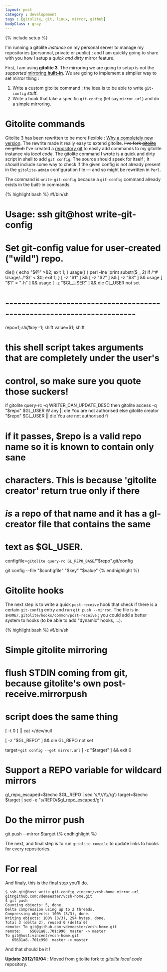 ```yaml
---
layout: post
category : developement
tags : [gitolite, git, linux, mirror, github]
bodyClass : gray
---
```

{% include setup %}

I'm running a gitolite _instance_ on my personal server to manage my repositories
(personnal, private or public) ; and I am quickly going to share with you how I
setup a _quick and dirty_ mirror feature.

First, I am using **gitolite 3**. The mirroring we are going to setup is not the
_supported_ [mirroring **built-in**](http://sitaramc.github.com/gitolite/mirroring.html).
We are going to implement a simplier way to set mirror thing :

1. Write a custom gitolite command ; the idea is to be able to write `git-config`
   stuff.
2. Write a hook that take a specific `git-config` (let say `mirror.url`) and do
   a simple mirroring.

# Gitolite commands

Gitolite 3 has been rewritten to be more flexible : [Why a completely new version](http://sitaramc.github.com/gitolite/g3why.html).
The rewrite made it really easy to extend gitolite. <del>I've fork [gitolite](https://github.com/vdemeester/gitolite) on github</del>
I've created a [repository git](http://github.com/vdemeester/vdemeester-gitolite-local-code)
to easily add commands to my gitolite instance via _local code_. The gitolite command I wrote is
a quick and dirty script in shell to add `git config`. The source should speek
for itself ; It _should_ include some way to check if the given config is not 
already present in the `gitolite-admin` configuration file — and so might be
rewritten in `Perl`.

The command is `write-git-config` because a `git-config` command already exists
in the built-in commands.

{% highlight bash %}
#!/bin/sh

# Usage:    ssh git@host write-git-config <repo> <key> <value>
#
# Set git-config value for user-created ("wild") repo.

die() { echo "$@" >&2; exit 1; }
usage() { perl -lne 'print substr($_, 2) if /^# Usage/../^$/' < $0; exit 1; }
[ -z "$1" ] && [ -z "$2" ] && [ -z "$3" ] && usage
[ "$1" = "-h" ] && usage
[ -z "$GL_USER" ] && die GL_USER not set

# ----------------------------------------------------------------------
repo=$1; shift
key=$1; shift
value=$1; shift

# this shell script takes arguments that are completely under the user's
# control, so make sure you quote those suckers!

if gitolite query-rc -q WRITER_CAN_UPDATE_DESC
then
    gitolite access -q "$repo" $GL_USER W any || die You are not authorised
else
    gitolite creator "$repo" $GL_USER || die You are not authorised
fi

# if it passes, $repo is a valid repo name so it is known to contain only sane
# characters.  This is because 'gitolite creator' return true only if there
# *is* a repo of that name and it has a gl-creator file that contains the same
# text as $GL_USER.

configfile=`gitolite query-rc GL_REPO_BASE`/"$repo".git/config

git config --file "$configfile" "$key" "$value"
{% endhighlight %}

# Gitolite hooks

The next step is to write a quick `post-receive` hook that check if there is a
certain `git-config` entry and run `git push --mirror`. The file is in 
`$HOME/.gitolite/hooks/common/post-receive` ; you could add a better system to
hooks (to be able to add "dynamic" hooks, …).

{% highlight bash %}
#!/bin/sh

# Simple gitolite mirroring

# flush STDIN coming from git, because gitolite's own post-receive.mirrorpush
# script does the same thing
[ -t 0 ] || cat >/dev/null

[ -z "$GL_REPO" ] && die GL_REPO not set

target=`git config --get mirror.url`
[ -z "$target" ] && exit 0

# Support a REPO variable for wildcard mirrors
gl_repo_escaped=$(echo $GL_REPO | sed 's/\//\\\//g')
target=$(echo $target | sed -e "s/REPO/$gl_repo_escaped/g")

# Do the mirror push
git push --mirror $target
{% endhighlight %}

The next, and final step is to run `gitolite compile` to update links to hooks
for every repositories.

# For real

And finaly, this is the final step you'll do.

    $ ssh git@host write-git-config vincent/vcsh-home mirror.url git@github.com:vdemeester/vcsh-home.git
    $ git push
    Counting objects: 5, done.
    Delta compression using up to 2 threads.
    Compressing objects: 100% (3/3), done.
    Writing objects: 100% (3/3), 294 bytes, done.
    Total 3 (delta 2), reused 0 (delta 0)
    remote: To git@github.com:vdemeester/vcsh-home.git
    remote:    65681a8..701c990  master -> master
    To git@host:vincent/vcsh-home.git
       65681a8..701c990  master -> master

And that should be it !

__Update 2012/10/04__ : Moved from gitolite fork to _gitolite local code_
repository.
